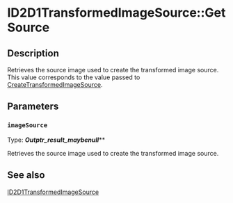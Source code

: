 # ID2D1TransformedImageSource::GetSource

## Description

Retrieves the source image used to create the transformed image source.
This value corresponds to the value passed to [CreateTransformedImageSource](https://learn.microsoft.com/windows/desktop/api/d2d1_3/nf-d2d1_3-id2d1devicecontext2-createtransformedimagesource).

## Parameters

### `imageSource`

Type: **_Outptr_result_maybenull_****

Retrieves the source image used to create the transformed image source.

## See also

[ID2D1TransformedImageSource](https://learn.microsoft.com/windows/desktop/api/d2d1_3/nn-d2d1_3-id2d1transformedimagesource)